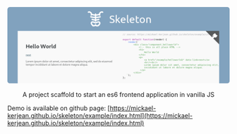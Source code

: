 <p align="center">
    <img src="https://raw.githubusercontent.com/mickael-kerjean/skeleton/main/example/img/screenshot.png" alt="A scaffolding project" />
</p>

<p align="center">
    A project scaffold to start an es6 frontend application in vanilla JS<br>
</p>

Demo is available on github page: [https://mickael-kerjean.github.io/skeleton/example/index.html](https://mickael-kerjean.github.io/skeleton/example/index.html)
